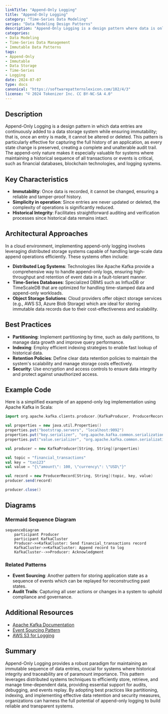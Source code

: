 ```yaml
---
linkTitle: "Append-Only Logging"
title: "Append-Only Logging"
category: "Time-Series Data Modeling"
series: "Data Modeling Design Patterns"
description: "Append-Only Logging is a design pattern where data is only inserted (appended), ensuring an immutable history without updates or deletions, suitable for applications like financial transaction records."
categories:
- Data Modeling
- Time-Series Data Management
- Immutable Data Patterns
tags:
- Append-Only
- Immutable
- Data Storage
- Time-Series
- Logging
date: 2024-07-07
type: docs
canonical: "https://softwarepatternslexicon.com/102/4/3"
license: "© 2024 Tokenizer Inc. CC BY-NC-SA 4.0"
---
```



## Description

Append-Only Logging is a design pattern in which data entries are continuously added to a data storage system while ensuring immutability; that is, once an entry is made, it cannot be altered or deleted. This pattern is particularly effective for capturing the full history of an application, as every state change is preserved, creating a complete and unalterable audit trail. The append-only nature makes it especially valuable for systems where maintaining a historical sequence of all transactions or events is critical, such as financial databases, blockchain technologies, and logging systems.

## Key Characteristics

- **Immutability**: Once data is recorded, it cannot be changed, ensuring a reliable and tamper-proof history.
- **Simplicity in operation**: Since entries are never updated or deleted, the complexity of operations is significantly reduced.
- **Historical Integrity**: Facilitates straightforward auditing and verification processes since historical data remains intact.

## Architectural Approaches

In a cloud environment, implementing append-only logging involves leveraging distributed storage systems capable of handling large-scale data append operations efficiently. These systems often include:

- **Distributed Log Systems**: Technologies like Apache Kafka provide a comprehensive way to handle append-only logs, ensuring high-throughput and retention of event data in a fault-tolerant manner.
- **Time-Series Databases**: Specialized DBMS such as InfluxDB or TimeScaleDB that are optimized for handling time-stamped data and append-only workloads.
- **Object Storage Solutions**: Cloud providers offer object storage services (e.g., AWS S3, Azure Blob Storage) which are ideal for storing immutable data records due to their cost-effectiveness and scalability.

## Best Practices

- **Partitioning**: Implement partitioning by time, such as daily partitions, to manage data growth and improve query performance.
- **Indexing**: Employ efficient indexing strategies to enable fast lookup of historical data.
- **Retention Policies**: Define clear data retention policies to maintain the system's scalability and manage storage costs effectively.
- **Security**: Use encryption and access controls to ensure data integrity and protect against unauthorized access.

## Example Code

Here is a simplified example of an append-only log implementation using Apache Kafka in Scala:

```scala
import org.apache.kafka.clients.producer.{KafkaProducer, ProducerRecord}

val properties = new java.util.Properties()
properties.put("bootstrap.servers", "localhost:9092")
properties.put("key.serializer", "org.apache.kafka.common.serialization.StringSerializer")
properties.put("value.serializer", "org.apache.kafka.common.serialization.StringSerializer")

val producer = new KafkaProducer[String, String](properties)

val topic = "financial_transactions"
val key = "txn123"
val value = "{\"amount\": 100, \"currency\": \"USD\"}"

val record = new ProducerRecord[String, String](topic, key, value)
producer.send(record)

producer.close()
```

## Diagrams

### Mermaid Sequence Diagram

```mermaid
sequenceDiagram
    participant Producer
    participant KafkaCluster
    Producer->>KafkaCluster: Send financial_transactions record
    KafkaCluster->>KafkaCluster: Append record to log
    KafkaCluster-->>Producer: Acknowledgment
```

### Related Patterns

- **Event Sourcing**: Another pattern for storing application state as a sequence of events which can be replayed for reconstructing past states.
- **Audit Trails**: Capturing all user actions or changes in a system to uphold compliance and governance.

## Additional Resources

- [Apache Kafka Documentation](https://kafka.apache.org/26/documentation/)
- [Event Sourcing Pattern](https://martinfowler.com/eaaDev/EventSourcing.html)
- [AWS S3 for Logging](https://aws.amazon.com/s3/)

## Summary

Append-Only Logging provides a robust paradigm for maintaining an immutable sequence of data entries, crucial for systems where historical integrity and traceability are of paramount importance. This pattern leverages distributed systems techniques to efficiently store, retrieve, and manage time-dependent data, providing essential support for audits, debugging, and events replay. By adopting best practices like partitioning, indexing, and implementing effective data retention and security measures, organizations can harness the full potential of append-only logging to build reliable and transparent systems.

